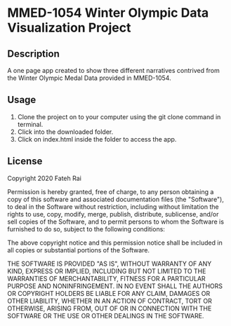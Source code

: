 # MMED-1054 Winter Olympic Data Visualization Project

## Description

A one page app created to show three different narratives contrived from the Winter Olympic Medal Data provided in MMED-1054.

## Usage

1. Clone the project on to your computer using the git clone command in terminal.
2. Click into the downloaded folder.
3. Click on index.html inside the folder to access the app.

## License

Copyright 2020 Fateh Rai

Permission is hereby granted, free of charge, to any person obtaining a copy of this software and associated documentation files (the "Software"), to deal in the Software without restriction, including without limitation the rights to use, copy, modify, merge, publish, distribute, sublicense, and/or sell copies of the Software, and to permit persons to whom the Software is furnished to do so, subject to the following conditions:

The above copyright notice and this permission notice shall be included in all copies or substantial portions of the Software.

THE SOFTWARE IS PROVIDED "AS IS", WITHOUT WARRANTY OF ANY KIND, EXPRESS OR IMPLIED, INCLUDING BUT NOT LIMITED TO THE WARRANTIES OF MERCHANTABILITY, FITNESS FOR A PARTICULAR PURPOSE AND NONINFRINGEMENT. IN NO EVENT SHALL THE AUTHORS OR COPYRIGHT HOLDERS BE LIABLE FOR ANY CLAIM, DAMAGES OR OTHER LIABILITY, WHETHER IN AN ACTION OF CONTRACT, TORT OR OTHERWISE, ARISING FROM, OUT OF OR IN CONNECTION WITH THE SOFTWARE OR THE USE OR OTHER DEALINGS IN THE SOFTWARE.



